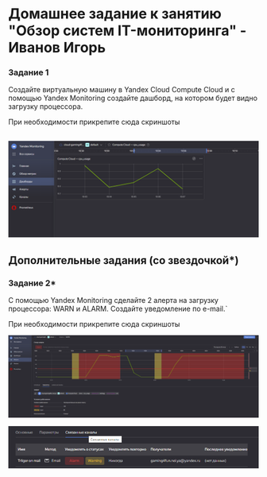 # Домашнее задание к занятию "Обзор систем IT-мониторинга" - Иванов Игорь


### Задание 1

Создайте виртуальную машину в Yandex Cloud Compute Cloud и с помощью Yandex Monitoring создайте дашборд, на котором будет видно загрузку процессора.

При необходимости прикрепитe сюда скриншоты

![Мониторинг](https://github.com/gaming4funNel/srlb-homework-9-01-hw/blob/main/img/cpu_usage.png)
---

## Дополнительные задания (со звездочкой*)

### Задание 2*

С помощью Yandex Monitoring сделайте 2 алерта на загрузку процессора: WARN и ALARM. Создайте уведомление по e-mail.`

При необходимости прикрепитe сюда скриншоты

![Мониторинг](https://github.com/gaming4funNel/srlb-homework-9-01-hw/blob/main/img/alert.png)

![Мониторинг](https://github.com/gaming4funNel/srlb-homework-9-01-hw/blob/main/img/alert2.png)
